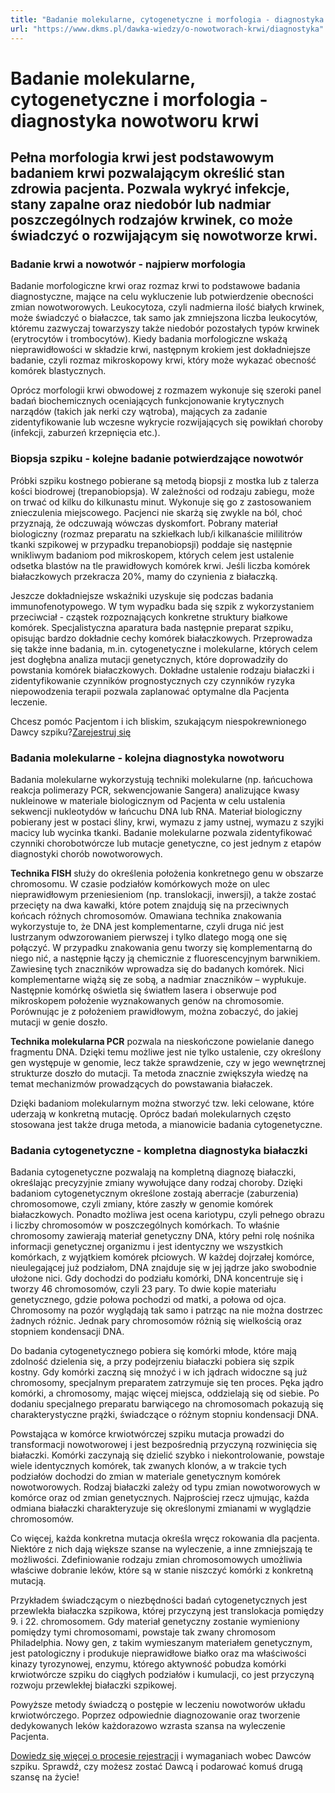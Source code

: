 ```yaml
---
title: "Badanie molekularne, cytogenetyczne i morfologia - diagnostyka nowotworu krwi"
url: "https://www.dkms.pl/dawka-wiedzy/o-nowotworach-krwi/diagnostyka"
---
```


# Badanie molekularne, cytogenetyczne i morfologia - diagnostyka nowotworu krwi

## Pełna morfologia krwi jest podstawowym badaniem krwi pozwalającym określić stan zdrowia pacjenta. Pozwala wykryć infekcje, stany zapalne oraz niedobór lub nadmiar poszczególnych rodzajów krwinek, co może świadczyć o rozwijającym się nowotworze krwi. 

### Badanie krwi a nowotwór \- najpierw morfologia


Badanie morfologiczne krwi oraz rozmaz krwi to podstawowe badania diagnostyczne, mające na celu wykluczenie lub potwierdzenie obecności zmian nowotworowych. Leukocytoza, czyli nadmierna ilość białych krwinek, może świadczyć o białaczce, tak samo jak zmniejszona liczba leukocytów, któremu zazwyczaj towarzyszy także niedobór pozostałych typów krwinek (erytrocytów i trombocytów). Kiedy badania morfologiczne wskażą nieprawidłowości w składzie krwi, następnym krokiem jest dokładniejsze badanie, czyli rozmaz mikroskopowy krwi, który może wykazać obecność komórek blastycznych.


Oprócz morfologii krwi obwodowej z rozmazem wykonuje się szeroki panel badań biochemicznych oceniających funkcjonowanie krytycznych narządów (takich jak nerki czy wątroba), mających za zadanie zidentyfikowanie lub wczesne wykrycie rozwijających się powikłań choroby (infekcji, zaburzeń krzepnięcia etc.). 


### Biopsja szpiku \- kolejne badanie potwierdzające nowotwór


Próbki szpiku kostnego pobierane są metodą biopsji z mostka lub z talerza kości biodrowej (trepanobiopsja). W zależności od rodzaju zabiegu, może on trwać od kilku do kilkunastu minut. Wykonuje się go z zastosowaniem znieczulenia miejscowego. Pacjenci nie skarżą się zwykle na ból, choć przyznają, że odczuwają wówczas dyskomfort. Pobrany materiał biologiczny (rozmaz preparatu na szkiełkach lub/i kilkanaście mililitrów tkanki szpikowej w przypadku trepanobiopsji) poddaje się następnie wnikliwym badaniom pod mikroskopem, których celem jest ustalenie odsetka blastów na tle prawidłowych komórek krwi. Jeśli liczba komórek białaczkowych przekracza 20%, mamy do czynienia z białaczką.


Jeszcze dokładniejsze wskaźniki uzyskuje się podczas badania immunofenotypowego. W tym wypadku bada się szpik z wykorzystaniem przeciwciał \- cząstek rozpoznających konkretne struktury białkowe komórek. Specjalistyczna aparatura bada następnie preparat szpiku, opisując bardzo dokładnie cechy komórek białaczkowych. Przeprowadza się także inne badania, m.in. cytogenetyczne i molekularne, których celem jest dogłębna analiza mutacji genetycznych, które doprowadziły do powstania komórek białaczkowych. Dokładne ustalenie rodzaju białaczki i zidentyfikowanie czynników prognostycznych czy czynników ryzyka niepowodzenia terapii pozwala zaplanować optymalne dla Pacjenta leczenie.


Chcesz pomóc Pacjentom i ich bliskim, szukającym niespokrewnionego Dawcy szpiku?[Zarejestruj się](/zarejestruj-sie-teraz "Zarejestruj sie teraz")
### Badania molekularne \- kolejna diagnostyka nowotworu


Badania molekularne wykorzystują techniki molekularne (np. łańcuchowa reakcja polimerazy PCR, sekwencjowanie Sangera) analizujące kwasy nukleinowe w materiale biologicznym od Pacjenta w celu ustalenia sekwencji nukleotydów w łańcuchu DNA lub RNA. Materiał biologiczny pobierany jest w postaci śliny, krwi, wymazu z jamy ustnej, wymazu z szyjki macicy lub wycinka tkanki. Badanie molekularne pozwala zidentyfikować czynniki chorobotwórcze lub mutacje genetyczne, co jest jednym z etapów diagnostyki chorób nowotworowych.


**Technika FISH** służy do określenia położenia konkretnego genu w obszarze chromosomu. W czasie podziałów komórkowych może on ulec nieprawidłowym przeniesieniom (np. translokacji, inwersji), a także zostać przecięty na dwa kawałki, które potem znajdują się na przeciwnych końcach różnych chromosomów. Omawiana technika znakowania wykorzystuje to, że DNA jest komplementarne, czyli druga nić jest lustrzanym odwzorowaniem pierwszej i tylko dlatego mogą one się połączyć. W przypadku znakowania genu tworzy się komplementarną do niego nić, a następnie łączy ją chemicznie z fluorescencyjnym barwnikiem. Zawiesinę tych znaczników wprowadza się do badanych komórek. Nici komplementarne wiążą się ze sobą, a nadmiar znaczników – wypłukuje. Następnie komórkę oświetla się światłem lasera i obserwuje pod mikroskopem położenie wyznakowanych genów na chromosomie. Porównując je z położeniem prawidłowym, można zobaczyć, do jakiej mutacji w genie doszło. 


**Technika molekularna PCR** pozwala na nieskończone powielanie danego fragmentu DNA. Dzięki temu możliwe jest nie tylko ustalenie, czy określony gen występuje w genomie, lecz także sprawdzenie, czy w jego wewnętrznej strukturze doszło do mutacji. Ta metoda znacznie zwiększyła wiedzę na temat mechanizmów prowadzących do powstawania białaczek.


Dzięki badaniom molekularnym można stworzyć tzw. leki celowane, które uderzają w konkretną mutację. Oprócz badań molekularnych często stosowana jest także druga metoda, a mianowicie badania cytogenetyczne.


### Badania cytogenetyczne \- kompletna diagnostyka białaczki


Badania cytogenetyczne pozwalają na kompletną diagnozę białaczki, określając precyzyjnie zmiany wywołujące dany rodzaj choroby. Dzięki badaniom cytogenetycznym określone zostają aberracje (zaburzenia) chromosomowe, czyli zmiany, które zaszły w genomie komórek białaczkowych. Ponadto możliwa jest ocena kariotypu, czyli pełnego obrazu i liczby chromosomów w poszczególnych komórkach. To właśnie chromosomy zawierają materiał genetyczny DNA, który pełni rolę nośnika informacji genetycznej organizmu i jest identyczny we wszystkich komórkach, z wyjątkiem komórek płciowych. W każdej dojrzałej komórce, nieulegającej już podziałom, DNA znajduje się w jej jądrze jako swobodnie ułożone nici. Gdy dochodzi do podziału komórki, DNA koncentruje się i tworzy 46 chromosomów, czyli 23 pary. To dwie kopie materiału genetycznego, gdzie połowa pochodzi od matki, a połowa od ojca. Chromosomy na pozór wyglądają tak samo i patrząc na nie można dostrzec żadnych różnic. Jednak pary chromosomów różnią się wielkością oraz stopniem kondensacji DNA.


Do badania cytogenetycznego pobiera się komórki młode, które mają zdolność dzielenia się, a przy podejrzeniu białaczki pobiera się szpik kostny. Gdy komórki zaczną się mnożyć i w ich jądrach widoczne są już chromosomy, specjalnym preparatem zatrzymuje się ten proces. Pęka jądro komórki, a chromosomy, mając więcej miejsca, oddzielają się od siebie. Po dodaniu specjalnego preparatu barwiącego na chromosomach pokazują się charakterystyczne prążki, świadczące o różnym stopniu kondensacji DNA.


Powstająca w komórce krwiotwórczej szpiku mutacja prowadzi do transformacji nowotworowej i jest bezpośrednią przyczyną rozwinięcia się białaczki. Komórki zaczynają się dzielić szybko i niekontrolowanie, powstaje wiele identycznych komórek, tak zwanych klonów, a w trakcie tych podziałów dochodzi do zmian w materiale genetycznym komórek nowotworowych. Rodzaj białaczki zależy od typu zmian nowotworowych w komórce oraz od zmian genetycznych. Najprościej rzecz ujmując, każda odmiana białaczki charakteryzuje się określonymi zmianami w wyglądzie chromosomów.


Co więcej, każda konkretna mutacja określa wręcz rokowania dla pacjenta. Niektóre z nich dają większe szanse na wyleczenie, a inne zmniejszają te możliwości. Zdefiniowanie rodzaju zmian chromosomowych umożliwia właściwe dobranie leków, które są w stanie niszczyć komórki z konkretną mutacją.


Przykładem świadczącym o niezbędności badań cytogenetycznych jest przewlekła białaczka szpikowa, której przyczyną jest translokacja pomiędzy 9\. i 22\. chromosomem. Gdy materiał genetyczny zostanie wymieniony pomiędzy tymi chromosomami, powstaje tak zwany chromosom Philadelphia. Nowy gen, z takim wymieszanym materiałem genetycznym, jest patologiczny i produkuje nieprawidłowe białko oraz ma właściwości kinazy tyrozynowej, enzymu, którego aktywność pobudza komórki krwiotwórcze szpiku do ciągłych podziałów i kumulacji, co jest przyczyną rozwoju przewlekłej białaczki szpikowej.


Powyższe metody świadczą o postępie w leczeniu nowotworów układu krwiotwórczego. Poprzez odpowiednie diagnozowanie oraz tworzenie dedykowanych leków każdorazowo wzrasta szansa na wyleczenie Pacjenta.


[Dowiedz się więcej o procesie rejestracji](https://www.dkms.pl/dawka-wiedzy/o-rejestracji) i wymaganiach wobec Dawców szpiku. Sprawdź, czy możesz zostać Dawcą i podarować komuś drugą szansę na życie!


